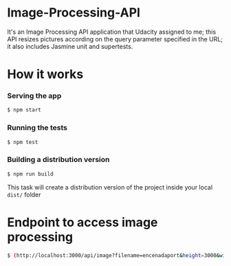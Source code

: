 # Image-Processing-API

It's an Image Processing API application that Udacity assigned to me; this API resizes pictures according on the query parameter specified in the URL; it also includes Jasmine unit and supertests.

# How it works

### Serving the app

```sh
$ npm start
```

### Running the tests

```sh
$ npm test
```

### Building a distribution version

```sh
$ npm run build
```

This task will create a distribution version of the project
inside your local `dist/` folder

# Endpoint to access image processing 

```sh
$ (http://localhost:3000/api/image?filename=encenadaport&height=3000&width=3000 )
```
